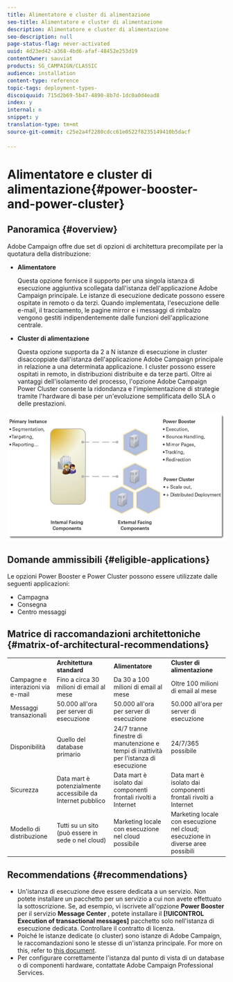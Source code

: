 ```yaml
---
title: Alimentatore e cluster di alimentazione
seo-title: Alimentatore e cluster di alimentazione
description: Alimentatore e cluster di alimentazione
seo-description: null
page-status-flag: never-activated
uuid: 4d23ed42-a368-4bd6-afaf-48452e253d19
contentOwner: sauviat
products: SG_CAMPAIGN/CLASSIC
audience: installation
content-type: reference
topic-tags: deployment-types-
discoiquuid: 715d2b69-5b47-4890-8b7d-1dc0a0d4ead8
index: y
internal: n
snippet: y
translation-type: tm+mt
source-git-commit: c25e2a4f2280cdcc61e0522f8235149410b5dacf

---
```



# Alimentatore e cluster di alimentazione{#power-booster-and-power-cluster}

## Panoramica {#overview}

Adobe Campaign offre due set di opzioni di architettura precompilate per la quotatura della distribuzione:

* **Alimentatore**

   Questa opzione fornisce il supporto per una singola istanza di esecuzione aggiuntiva scollegata dall&#39;istanza dell&#39;applicazione Adobe Campaign principale. Le istanze di esecuzione dedicate possono essere ospitate in remoto o da terzi. Quando implementata, l&#39;esecuzione delle e-mail, il tracciamento, le pagine mirror e i messaggi di rimbalzo vengono gestiti indipendentemente dalle funzioni dell&#39;applicazione centrale.

* **Cluster di alimentazione**

   Questa opzione supporta da 2 a N istanze di esecuzione in cluster disaccoppiate dall&#39;istanza dell&#39;applicazione Adobe Campaign principale in relazione a una determinata applicazione. I cluster possono essere ospitati in remoto, in distribuzioni distribuite e da terze parti. Oltre ai vantaggi dell&#39;isolamento del processo, l&#39;opzione Adobe Campaign Power Cluster consente la ridondanza e l&#39;implementazione di strategie tramite l&#39;hardware di base per un&#39;evoluzione semplificata dello SLA o delle prestazioni.

![](assets/architectural_options_diagram.png)

## Domande ammissibili {#eligible-applications}

Le opzioni Power Booster e Power Cluster possono essere utilizzate dalle seguenti applicazioni:

* Campagna
* Consegna
* Centro messaggi

## Matrice di raccomandazioni architettoniche {#matrix-of-architectural-recommendations}

<table> 
 <tbody> 
  <tr> 
   <td> </td> 
   <td> <strong>Architettura standard</strong><br /> </td> 
   <td> <strong>Alimentatore</strong><br /> </td> 
   <td> <strong>Cluster di alimentazione</strong><br /> </td> 
  </tr> 
  <tr> 
   <td> Campagne e interazioni via e-mail<br /> </td> 
   <td> Fino a circa 30 milioni di email al mese<br /> </td> 
   <td> Da 30 a 100 milioni di email al mese<br /> </td> 
   <td> Oltre 100 milioni di email al mese<br /> </td> 
  </tr> 
  <tr> 
   <td> Messaggi transazionali<br /> </td> 
   <td> 50.000 all'ora per server di esecuzione<br /> </td> 
   <td> 50.000 all'ora per server di esecuzione<br /> </td> 
   <td> 50.000 all'ora per server di esecuzione<br /> </td> 
  </tr> 
  <tr> 
   <td> Disponibilità<br /> </td> 
   <td> Quello del database primario<br /> </td> 
   <td> 24/7 tranne finestre di manutenzione e tempi di inattività per l'istanza di esecuzione<br /> </td> 
   <td> 24/7/365 possibile<br /> </td> 
  </tr> 
  <tr> 
   <td> Sicurezza<br /> </td> 
   <td> Data mart è potenzialmente accessibile da Internet pubblico<br /> </td> 
   <td> Data mart è isolato dai componenti frontali rivolti a Internet<br /> </td> 
   <td> Data mart è isolato dai componenti frontali rivolti a Internet<br /> </td> 
  </tr> 
  <tr> 
   <td> Modello di distribuzione<br /> </td> 
   <td> Tutti su un sito (può essere in sede o nel cloud)<br /> </td> 
   <td> Marketing locale con esecuzione nel cloud possibile<br /> </td> 
   <td> Marketing locale con esecuzione nel cloud; esecuzione in diverse aree possibili<br /> </td> 
  </tr> 
 </tbody> 
</table>

## Recommendations {#recommendations}

* Un&#39;istanza di esecuzione deve essere dedicata a un servizio. Non potete installare un pacchetto per un servizio a cui non avete effettuato la sottoscrizione. Se, ad esempio, vi iscrivete all&#39;opzione **Power Booster** per il servizio **Message Center** , potete installare il **[!UICONTROL Execution of transactional messages]** pacchetto solo nell&#39;istanza di esecuzione dedicata. Controllare il contratto di licenza.
* Poiché le istanze dedicate (o cluster) sono istanze di Adobe Campaign, le raccomandazioni sono le stesse di un&#39;istanza principale. For more on this, refer to [this document](../../production/using/foreword.md).
* Per configurare correttamente l&#39;istanza dal punto di vista di un database o di componenti hardware, contattate Adobe Campaign Professional Services.

